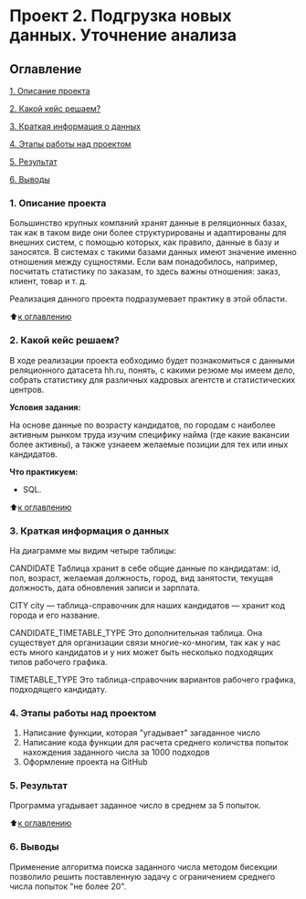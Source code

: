 # Проект 2. Подгрузка новых данных. Уточнение анализа 

## Оглавление
[1. Описание проекта](https://github.com/IShinkarev/sf_data_sience/tree/main/PROJECT-0_Угадай_число/README.md#Описание-проекта)

[2. Какой кейс решаем?](https://github.com/IShinkarev/sf_data_sience/tree/main/PROJECT-0_Угадай_число/README.md#Какой-кейс-решаем)

[3. Краткая информация о данных](https://github.com/IShinkarev/sf_data_sience/tree/main/PROJECT-0_Угадай_число/README.md#Краткая-информация-о-данных)

[4. Этапы работы над проектом](https://github.com/IShinkarev/sf_data_sience/tree/main/PROJECT-0_Угадай_число/README.md#Выводы)

[5. Результат](https://github.com/IShinkarev/sf_data_sience/tree/main/PROJECT-0_Угадай_число/README.md#Результат)

[6. Выводы](https://github.com/IShinkarev/sf_data_sience/tree/main/PROJECT-0_Угадай_число/README.md#Выводы)

### 1. Описание проекта
Большинство крупных компаний хранят данные в реляционных базах, так как в таком виде они более структурированы и адаптированы для внешних систем, с помощью которых, как правило, данные в базу и заносятся. В системах с такими базами данных имеют значение именно отношения между сущностями. Если вам понадобилось, например, посчитать статистику по заказам, то здесь важны отношения: заказ, клиент, товар и т. д.

Реализация данного проекта подразумевает практику в этой области.

:arrow_up:[к оглавлению](https://github.com/IShinkarev/sf_data_sience/tree/main/PROJECT-0_Угадай_число/README.md#Оглавление)

### 2. Какой кейс решаем?
В ходе реализации проекта еобходимо будет познакомиться с данными реляционного датасета hh.ru, понять, с какими резюме мы имеем дело, собрать статистику для различных кадровых агентств и статистических центров.

**Условия задания:**

На основе данные по возрасту кандидатов, по городам с наиболее активным рынком труда изучим специфику найма (где какие вакансии более активны), а также узнаеем желаемые позиции для тех или иных кандидатов.

**Что практикуем:**
- SQL.

:arrow_up:[к оглавлению](https://github.com/IShinkarev/sf_data_sience/tree/main/PROJECT-0_Угадай_число/README.md#Оглавление)

### 3. Краткая информация о данных

На диаграмме мы видим четыре таблицы:
 
CANDIDATE
Таблица хранит в себе общие данные по кандидатам: id, пол, возраст, желаемая должность, город, вид занятости, текущая должность, дата обновления записи и зарплата.
 
CITY
city — таблица-справочник для наших кандидатов — хранит код города и его название.
 
CANDIDATE_TIMETABLE_TYPE
Это дополнительная таблица. Она существует для организации связи многие-ко-многим, так как у нас есть много кандидатов и у них может быть несколько подходящих типов рабочего графика.
 
TIMETABLE_TYPE
Это таблица-справочник вариантов рабочего графика, подходящего кандидату.
 

### 4. Этапы работы над проектом

1. Написание функции, которая "угадывает" загаданное число
2. Написание кода функции для расчета среднего количства попыток нахождения заданного числа за 1000 подходов
3. Оформление проекта на GitHub

### 5. Результат

Программа угадывает заданное число в среднем за 5 попыток.  

:arrow_up:[к оглавлению](https://github.com/IShinkarev/sf_data_sience/tree/main/PROJECT-0_Угадай_число/README.md#Оглавление)

### 6. Выводы

Применение алгоритма поиска заданного числа методом бисекции позволило решить поставленную задачу с ограничением среднего числа попыток "не более 20". 
